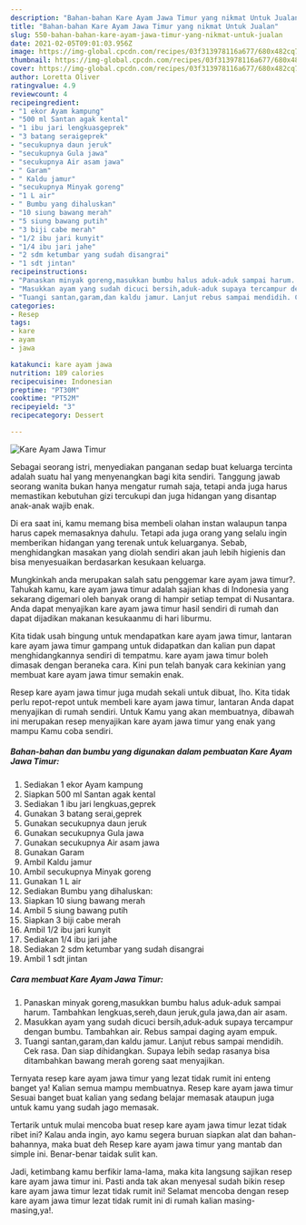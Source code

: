 ```yaml
---
description: "Bahan-bahan Kare Ayam Jawa Timur yang nikmat Untuk Jualan"
title: "Bahan-bahan Kare Ayam Jawa Timur yang nikmat Untuk Jualan"
slug: 550-bahan-bahan-kare-ayam-jawa-timur-yang-nikmat-untuk-jualan
date: 2021-02-05T09:01:03.956Z
image: https://img-global.cpcdn.com/recipes/03f313978116a677/680x482cq70/kare-ayam-jawa-timur-foto-resep-utama.jpg
thumbnail: https://img-global.cpcdn.com/recipes/03f313978116a677/680x482cq70/kare-ayam-jawa-timur-foto-resep-utama.jpg
cover: https://img-global.cpcdn.com/recipes/03f313978116a677/680x482cq70/kare-ayam-jawa-timur-foto-resep-utama.jpg
author: Loretta Oliver
ratingvalue: 4.9
reviewcount: 4
recipeingredient:
- "1 ekor Ayam kampung"
- "500 ml Santan agak kental"
- "1 ibu jari lengkuasgeprek"
- "3 batang seraigeprek"
- "secukupnya daun jeruk"
- "secukupnya Gula jawa"
- "secukupnya Air asam jawa"
- " Garam"
- " Kaldu jamur"
- "secukupnya Minyak goreng"
- "1 L air"
- " Bumbu yang dihaluskan"
- "10 siung bawang merah"
- "5 siung bawang putih"
- "3 biji cabe merah"
- "1/2 ibu jari kunyit"
- "1/4 ibu jari jahe"
- "2 sdm ketumbar yang sudah disangrai"
- "1 sdt jintan"
recipeinstructions:
- "Panaskan minyak goreng,masukkan bumbu halus aduk-aduk sampai harum. Tambahkan lengkuas,sereh,daun jeruk,gula jawa,dan air asam."
- "Masukkan ayam yang sudah dicuci bersih,aduk‐aduk supaya tercampur dengan bumbu. Tambahkan air. Rebus sampai daging ayam empuk."
- "Tuangi santan,garam,dan kaldu jamur. Lanjut rebus sampai mendidih. Cek rasa. Dan siap dihidangkan. Supaya lebih sedap rasanya bisa ditambahkan bawang merah goreng saat menyajikan."
categories:
- Resep
tags:
- kare
- ayam
- jawa

katakunci: kare ayam jawa 
nutrition: 189 calories
recipecuisine: Indonesian
preptime: "PT30M"
cooktime: "PT52M"
recipeyield: "3"
recipecategory: Dessert

---
```



![Kare Ayam Jawa Timur](https://img-global.cpcdn.com/recipes/03f313978116a677/680x482cq70/kare-ayam-jawa-timur-foto-resep-utama.jpg)

Sebagai seorang istri, menyediakan panganan sedap buat keluarga tercinta adalah suatu hal yang menyenangkan bagi kita sendiri. Tanggung jawab seorang  wanita bukan hanya mengatur rumah saja, tetapi anda juga harus memastikan kebutuhan gizi tercukupi dan juga hidangan yang disantap anak-anak wajib enak.

Di era  saat ini, kamu memang bisa membeli olahan instan walaupun tanpa harus capek memasaknya dahulu. Tetapi ada juga orang yang selalu ingin memberikan hidangan yang terenak untuk keluarganya. Sebab, menghidangkan masakan yang diolah sendiri akan jauh lebih higienis dan bisa menyesuaikan berdasarkan kesukaan keluarga. 



Mungkinkah anda merupakan salah satu penggemar kare ayam jawa timur?. Tahukah kamu, kare ayam jawa timur adalah sajian khas di Indonesia yang sekarang digemari oleh banyak orang di hampir setiap tempat di Nusantara. Anda dapat menyajikan kare ayam jawa timur hasil sendiri di rumah dan dapat dijadikan makanan kesukaanmu di hari liburmu.

Kita tidak usah bingung untuk mendapatkan kare ayam jawa timur, lantaran kare ayam jawa timur gampang untuk didapatkan dan kalian pun dapat menghidangkannya sendiri di tempatmu. kare ayam jawa timur boleh dimasak dengan beraneka cara. Kini pun telah banyak cara kekinian yang membuat kare ayam jawa timur semakin enak.

Resep kare ayam jawa timur juga mudah sekali untuk dibuat, lho. Kita tidak perlu repot-repot untuk membeli kare ayam jawa timur, lantaran Anda dapat menyajikan di rumah sendiri. Untuk Kamu yang akan membuatnya, dibawah ini merupakan resep menyajikan kare ayam jawa timur yang enak yang mampu Kamu coba sendiri.

<!--inarticleads1-->

##### Bahan-bahan dan bumbu yang digunakan dalam pembuatan Kare Ayam Jawa Timur:

1. Sediakan 1 ekor Ayam kampung
1. Siapkan 500 ml Santan agak kental
1. Sediakan 1 ibu jari lengkuas,geprek
1. Gunakan 3 batang serai,geprek
1. Gunakan secukupnya daun jeruk
1. Gunakan secukupnya Gula jawa
1. Gunakan secukupnya Air asam jawa
1. Gunakan  Garam
1. Ambil  Kaldu jamur
1. Ambil secukupnya Minyak goreng
1. Gunakan 1 L air
1. Sediakan  Bumbu yang dihaluskan:
1. Siapkan 10 siung bawang merah
1. Ambil 5 siung bawang putih
1. Siapkan 3 biji cabe merah
1. Ambil 1/2 ibu jari kunyit
1. Sediakan 1/4 ibu jari jahe
1. Sediakan 2 sdm ketumbar yang sudah disangrai
1. Ambil 1 sdt jintan




<!--inarticleads2-->

##### Cara membuat Kare Ayam Jawa Timur:

1. Panaskan minyak goreng,masukkan bumbu halus aduk-aduk sampai harum. Tambahkan lengkuas,sereh,daun jeruk,gula jawa,dan air asam.
1. Masukkan ayam yang sudah dicuci bersih,aduk‐aduk supaya tercampur dengan bumbu. Tambahkan air. Rebus sampai daging ayam empuk.
1. Tuangi santan,garam,dan kaldu jamur. Lanjut rebus sampai mendidih. Cek rasa. Dan siap dihidangkan. Supaya lebih sedap rasanya bisa ditambahkan bawang merah goreng saat menyajikan.




Ternyata resep kare ayam jawa timur yang lezat tidak rumit ini enteng banget ya! Kalian semua mampu membuatnya. Resep kare ayam jawa timur Sesuai banget buat kalian yang sedang belajar memasak ataupun juga untuk kamu yang sudah jago memasak.

Tertarik untuk mulai mencoba buat resep kare ayam jawa timur lezat tidak ribet ini? Kalau anda ingin, ayo kamu segera buruan siapkan alat dan bahan-bahannya, maka buat deh Resep kare ayam jawa timur yang mantab dan simple ini. Benar-benar taidak sulit kan. 

Jadi, ketimbang kamu berfikir lama-lama, maka kita langsung sajikan resep kare ayam jawa timur ini. Pasti anda tak akan menyesal sudah bikin resep kare ayam jawa timur lezat tidak rumit ini! Selamat mencoba dengan resep kare ayam jawa timur lezat tidak rumit ini di rumah kalian masing-masing,ya!.

